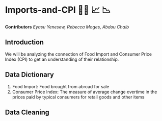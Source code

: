 # Imports-and-CPI 🥝🥩 📈 📉
**Contributors**
  *Eyasu Yenesew, Rebecca Moges, Abdou Chaib*
  ## Introduction ##
  We will be analyzing the connection of Food Import and Consumer Price Index (CPI) to get an understanding of their relationship.
## Data Dictionary ## 
1. Food Import: Food brought from abroad for sale
2. Consumer Price Index: The measure of average change overtime in the prices paid by typical consumers for retail goods and other items
## Data Cleaning
